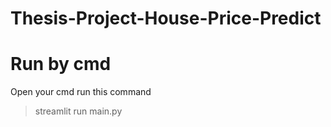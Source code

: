 # Thesis-Project-House-Price-Predict

# Run by cmd 
Open your cmd run this command
>streamlit run main.py
